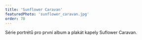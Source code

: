 ```yaml
---
title: 'Sunflower Caravan'
featuredPhoto: 'sunflower_caravan.jpg'
order: 70
---
```


Série portrétů pro první album a plakát kapely Suflower Caravan.
